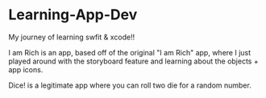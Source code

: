 # Learning-App-Dev
My journey of learning swfit &amp; xcode!!

I am Rich is an app, based off of the original "I am Rich" app, where I just played around with the storyboard feature and learning about the objects + app icons.

Dice! is a legitimate app where you can roll two die for a random number.
